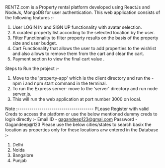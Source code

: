 RENTZ.com is a Property rental platform developed using ReactJs and NodeJs, MongoDB for user authentication. This web application consists of the following features :-
1. User LOGIN IN and SIGN UP functionality with avatar selection.
2. A curated property list according to the selected location by the user.
3. Filter Functionality to filter property results on the basis of the property size and user budget.
4. Cart Functionality that allows the user to add properties to the wishlist and also allows to remove them from the cart and clear the cart.
5. Payment section to view the final cart value .

Steps to Run the project :-
1. Move to the 'property-app' which is the client directory and run the - npm i and npm start command in the terminal.
2. To run the Express server- move to the 'server' directory and run node server.js.
3. This will run the web application at port number 3000 on local.
  
Note :--------------------------------------
PLease Register with valid Creds to access the platform or use the below mentioned dummy creds to login directly :-
Email ID - gagandeep123@gmai.com
Password - Gagandeep@123
Please use the below cities/states to search basix the location as properties only for these locations arw entered in the Database :-
1. Delhi
2. Noida
3. Bangalore
4. Punjab
   
